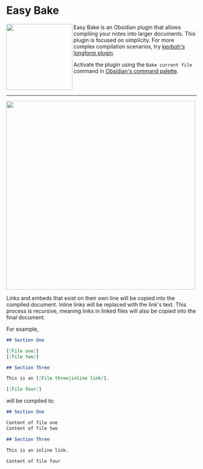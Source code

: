 # Easy Bake

<img align="left" width="175" src="https://github.com/mgmeyers/obsidian-easy-bake/blob/master/assets/logo.png?raw=true">

Easy Bake is an Obsidian plugin that allows compiling your notes into larger documents. This plugin is focused on simplicity. For more complex compilation scenarios, try [kevboh's longform plugin](https://github.com/kevboh/longform).

Activate the plugin using the `Bake current file` command in [Obsidian's command palette](https://help.obsidian.md/Plugins/Command+palette).

<br style="clear:both">

---

<img width="500" src="https://github.com/mgmeyers/obsidian-easy-bake/blob/master/assets/screenshot.png?raw=true">

Links and embeds that exist on their own line will be copied into the compiled document. Inline links will be replaced with the link's text. This process is recursive, meaning links in linked files will also be copied into the final document.

For example,

```markdown
## Section One

[[File one]]
[[File two]]

## Section Three

This is an [[File three|inline link]].

[[File four]]
```

will be compiled to:

```markdown
## Section One

Content of file one
Content of file two

## Section Three

This is an inline link.

Content of file four
```
